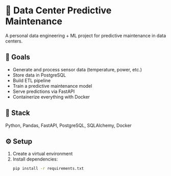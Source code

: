 # 🧠 Data Center Predictive Maintenance

A personal data engineering + ML project for predictive maintenance in data centers.

## 🎯 Goals
- Generate and process sensor data (temperature, power, etc.)
- Store data in PostgreSQL
- Build ETL pipeline
- Train a predictive maintenance model
- Serve predictions via FastAPI
- Containerize everything with Docker

## 🧱 Stack
Python, Pandas, FastAPI, PostgreSQL, SQLAlchemy, Docker


## ⚙️ Setup
1. Create a virtual environment
2. Install dependencies:
   ```bash
   pip install -r requirements.txt

